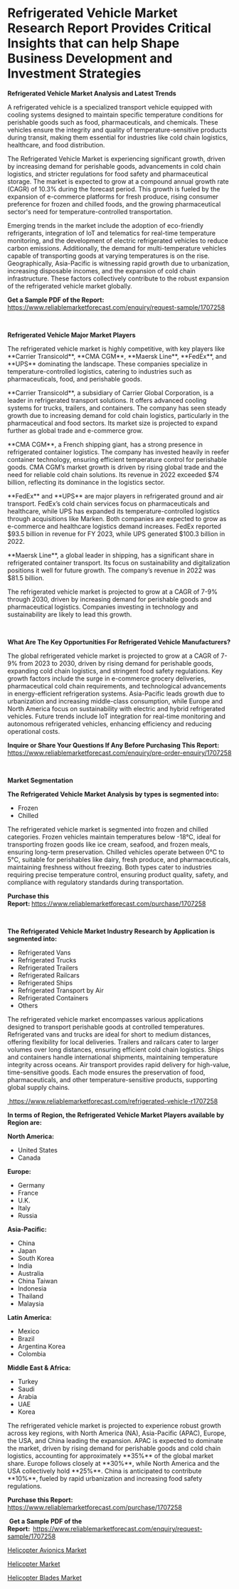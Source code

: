 <p><h1>Refrigerated Vehicle Market Research Report Provides Critical Insights that can help Shape Business Development and Investment Strategies</h1></p><p><strong>Refrigerated Vehicle Market Analysis and Latest Trends</strong></p>
<p><p>A refrigerated vehicle is a specialized transport vehicle equipped with cooling systems designed to maintain specific temperature conditions for perishable goods such as food, pharmaceuticals, and chemicals. These vehicles ensure the integrity and quality of temperature-sensitive products during transit, making them essential for industries like cold chain logistics, healthcare, and food distribution.</p><p>The Refrigerated Vehicle Market is experiencing significant growth, driven by increasing demand for perishable goods, advancements in cold chain logistics, and stricter regulations for food safety and pharmaceutical storage. The market is expected to grow at a compound annual growth rate (CAGR) of 10.3% during the forecast period. This growth is fueled by the expansion of e-commerce platforms for fresh produce, rising consumer preference for frozen and chilled foods, and the growing pharmaceutical sector's need for temperature-controlled transportation.</p><p>Emerging trends in the market include the adoption of eco-friendly refrigerants, integration of IoT and telematics for real-time temperature monitoring, and the development of electric refrigerated vehicles to reduce carbon emissions. Additionally, the demand for multi-temperature vehicles capable of transporting goods at varying temperatures is on the rise. Geographically, Asia-Pacific is witnessing rapid growth due to urbanization, increasing disposable incomes, and the expansion of cold chain infrastructure. These factors collectively contribute to the robust expansion of the refrigerated vehicle market globally.</p></p>
<p><strong>Get a Sample PDF of the Report:&nbsp;</strong> <a href="https://www.reliablemarketforecast.com/enquiry/request-sample/1707258?utm_campaign=1097&utm_medium=2&utm_source=Github&utm_content=ia&utm_term=22012025&utm_id=refrigerated-vehicle">https://www.reliablemarketforecast.com/enquiry/request-sample/1707258</a></p>
<p>&nbsp;</p>
<p><strong>Refrigerated Vehicle Major Market Players</strong></p>
<p><p>The refrigerated vehicle market is highly competitive, with key players like **Carrier Transicold**, **CMA CGM**, **Maersk Line**, **FedEx**, and **UPS** dominating the landscape. These companies specialize in temperature-controlled logistics, catering to industries such as pharmaceuticals, food, and perishable goods.</p><p>**Carrier Transicold**, a subsidiary of Carrier Global Corporation, is a leader in refrigerated transport solutions. It offers advanced cooling systems for trucks, trailers, and containers. The company has seen steady growth due to increasing demand for cold chain logistics, particularly in the pharmaceutical and food sectors. Its market size is projected to expand further as global trade and e-commerce grow.</p><p>**CMA CGM**, a French shipping giant, has a strong presence in refrigerated container logistics. The company has invested heavily in reefer container technology, ensuring efficient temperature control for perishable goods. CMA CGM’s market growth is driven by rising global trade and the need for reliable cold chain solutions. Its revenue in 2022 exceeded $74 billion, reflecting its dominance in the logistics sector.</p><p>**FedEx** and **UPS** are major players in refrigerated ground and air transport. FedEx’s cold chain services focus on pharmaceuticals and healthcare, while UPS has expanded its temperature-controlled logistics through acquisitions like Marken. Both companies are expected to grow as e-commerce and healthcare logistics demand increases. FedEx reported $93.5 billion in revenue for FY 2023, while UPS generated $100.3 billion in 2022.</p><p>**Maersk Line**, a global leader in shipping, has a significant share in refrigerated container transport. Its focus on sustainability and digitalization positions it well for future growth. The company’s revenue in 2022 was $81.5 billion.</p><p>The refrigerated vehicle market is projected to grow at a CAGR of 7-9% through 2030, driven by increasing demand for perishable goods and pharmaceutical logistics. Companies investing in technology and sustainability are likely to lead this growth.</p></p>
<p>&nbsp;</p>
<p><strong>What Are The Key Opportunities For Refrigerated Vehicle Manufacturers?</strong></p>
<p><p>The global refrigerated vehicle market is projected to grow at a CAGR of 7-9% from 2023 to 2030, driven by rising demand for perishable goods, expanding cold chain logistics, and stringent food safety regulations. Key growth factors include the surge in e-commerce grocery deliveries, pharmaceutical cold chain requirements, and technological advancements in energy-efficient refrigeration systems. Asia-Pacific leads growth due to urbanization and increasing middle-class consumption, while Europe and North America focus on sustainability with electric and hybrid refrigerated vehicles. Future trends include IoT integration for real-time monitoring and autonomous refrigerated vehicles, enhancing efficiency and reducing operational costs.</p></p>
<p><strong>Inquire or Share Your Questions If Any Before Purchasing This Report:</strong> <a href="https://www.reliablemarketforecast.com/enquiry/pre-order-enquiry/1707258?utm_campaign=1097&utm_medium=2&utm_source=Github&utm_content=ia&utm_term=22012025&utm_id=refrigerated-vehicle">https://www.reliablemarketforecast.com/enquiry/pre-order-enquiry/1707258</a></p>
<p>&nbsp;</p>
<p><strong>Market Segmentation</strong></p>
<p><strong>The Refrigerated Vehicle Market Analysis by types is segmented into:</strong></p>
<p><ul><li>Frozen</li><li>Chilled</li></ul></p>
<p><p>The refrigerated vehicle market is segmented into frozen and chilled categories. Frozen vehicles maintain temperatures below -18°C, ideal for transporting frozen goods like ice cream, seafood, and frozen meals, ensuring long-term preservation. Chilled vehicles operate between 0°C to 5°C, suitable for perishables like dairy, fresh produce, and pharmaceuticals, maintaining freshness without freezing. Both types cater to industries requiring precise temperature control, ensuring product quality, safety, and compliance with regulatory standards during transportation.</p></p>
<p><strong>Purchase this Report:&nbsp;</strong><a href="https://www.reliablemarketforecast.com/purchase/1707258?utm_campaign=1097&utm_medium=2&utm_source=Github&utm_content=ia&utm_term=22012025&utm_id=refrigerated-vehicle">https://www.reliablemarketforecast.com/purchase/1707258</a></p>
<p>&nbsp;</p>
<p><strong>The Refrigerated Vehicle Market Industry Research by Application is segmented into:</strong></p>
<p><ul><li>Refrigerated Vans</li><li>Refrigerated Trucks</li><li>Refrigerated Trailers</li><li>Refrigerated Railcars</li><li>Refrigerated Ships</li><li>Refrigerated Transport by Air</li><li>Refrigerated Containers</li><li>Others</li></ul></p>
<p><p>The refrigerated vehicle market encompasses various applications designed to transport perishable goods at controlled temperatures. Refrigerated vans and trucks are ideal for short to medium distances, offering flexibility for local deliveries. Trailers and railcars cater to larger volumes over long distances, ensuring efficient cold chain logistics. Ships and containers handle international shipments, maintaining temperature integrity across oceans. Air transport provides rapid delivery for high-value, time-sensitive goods. Each mode ensures the preservation of food, pharmaceuticals, and other temperature-sensitive products, supporting global supply chains.</p></p>
<p><a href="https://www.reliablemarketforecast.com/refrigerated-vehicle-r1707258?utm_campaign=1097&utm_medium=2&utm_source=Github&utm_content=ia&utm_term=22012025&utm_id=refrigerated-vehicle">&nbsp;https://www.reliablemarketforecast.com/refrigerated-vehicle-r1707258</a></p>
<p><strong>In terms of Region, the Refrigerated Vehicle Market Players available by Region are:</strong></p>
<p>
    <p> <strong> North America: </strong>
        <ul>
            <li>United States</li>
            <li>Canada</li>
        </ul>
        </p> 
    <p> <strong> Europe: </strong>
        <ul>
            <li>Germany</li>
            <li>France</li>
            <li>U.K.</li>
            <li>Italy</li>
            <li>Russia</li>
        </ul>
        </p> 
    <p> <strong> Asia-Pacific: </strong>
        <ul>
            <li>China</li>
            <li>Japan</li>
            <li>South Korea</li>
            <li>India</li>
            <li>Australia</li>
            <li>China Taiwan</li>
            <li>Indonesia</li>
            <li>Thailand</li>
            <li>Malaysia</li>
        </ul>
        </p> 
    <p> <strong> Latin America: </strong>
        <ul>
            <li>Mexico</li>
            <li>Brazil</li>
            <li>Argentina Korea</li>
            <li>Colombia</li>
        </ul>
        </p> 
    <p> <strong> Middle East & Africa: </strong>
        <ul>
            <li>Turkey</li>
            <li>Saudi</li>
            <li>Arabia</li>
            <li>UAE</li>
            <li>Korea</li>
        </ul>
    </p>
    </p>
<p><p>The refrigerated vehicle market is projected to experience robust growth across key regions, with North America (NA), Asia-Pacific (APAC), Europe, the USA, and China leading the expansion. APAC is expected to dominate the market, driven by rising demand for perishable goods and cold chain logistics, accounting for approximately **35%** of the global market share. Europe follows closely at **30%**, while North America and the USA collectively hold **25%**. China is anticipated to contribute **10%**, fueled by rapid urbanization and increasing food safety regulations.</p></p>
<p><strong>Purchase this Report: </strong><a href="https://www.reliablemarketforecast.com/purchase/1707258?utm_campaign=1097&utm_medium=2&utm_source=Github&utm_content=ia&utm_term=22012025&utm_id=refrigerated-vehicle">https://www.reliablemarketforecast.com/purchase/1707258</a></p>
<p>&nbsp;<strong>Get a Sample PDF of the Report:&nbsp;&nbsp;</strong><a href="https://www.reliablemarketforecast.com/enquiry/request-sample/1707258?utm_campaign=1097&utm_medium=2&utm_source=Github&utm_content=ia&utm_term=22012025&utm_id=refrigerated-vehicle">https://www.reliablemarketforecast.com/enquiry/request-sample/1707258</a></p>
<p><strong></strong></p>
<p><p><a href="https://github.com/chongseney974/Market-Research-Report-List-1/blob/main/helicopter-avionics-market.md?utm_campaign=1097&utm_medium=2&utm_source=Github&utm_content=ia&utm_term=22012025&utm_id=refrigerated-vehicle">Helicopter Avionics Market</a></p><p><a href="https://github.com/rosalinebhakta48/Market-Research-Report-List-1/blob/main/helicopter-market.md?utm_campaign=1097&utm_medium=2&utm_source=Github&utm_content=ia&utm_term=22012025&utm_id=refrigerated-vehicle">Helicopter Market</a></p><p><a href="https://github.com/lateshab69/Market-Research-Report-List-1/blob/main/helicopter-blades-market.md?utm_campaign=1097&utm_medium=2&utm_source=Github&utm_content=ia&utm_term=22012025&utm_id=refrigerated-vehicle">Helicopter Blades Market</a></p></p>